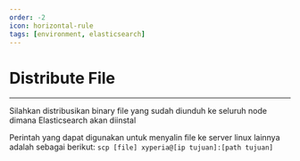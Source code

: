 ```yaml
---
order: -2
icon: horizontal-rule
tags: [environment, elasticsearch]
---
```

# Distribute File
---

Silahkan distribusikan binary file yang sudah diunduh ke seluruh node dimana Elasticsearch akan diinstal

Perintah yang dapat digunakan untuk menyalin file ke server linux lainnya adalah sebagai berikut:
```scp [file] xyperia@[ip tujuan]:[path tujuan]```
